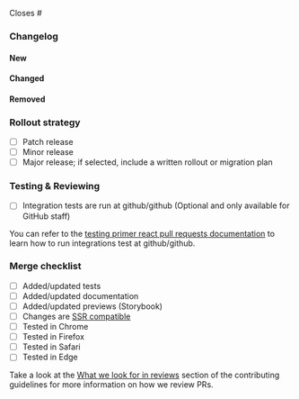 <!-- Provide the GitHub issue that this issue closes. Start typing the number or name of the issue after the # below. -->

Closes #

<!-- Provide an overview of the changes, including before/after screenshots, videos, or graphs when helpful -->

### Changelog

<!-- Under the headings below, list out relevant API changes that this Pull Request introduces -->

#### New

<!-- List of things added in this PR -->

#### Changed

<!-- List of things changed in this PR -->

#### Removed

<!-- List of things removed in this PR -->

### Rollout strategy

<!-- How do you recommend this change to be rolled out? Refer to [contributor docs on Versioning](https://github.com/primer/react/blob/main/contributor-docs/versioning.md) for details. -->

- [ ] Patch release
- [ ] Minor release
- [ ] Major release; if selected, include a written rollout or migration plan

### Testing & Reviewing

<!-- Describe any specific details to help reviewers test or review this Pull Request -->

- [ ] Integration tests are run at github/github (Optional and only available for GitHub staff)

You can refer to the [testing primer react pull requests documentation](https://github.com/github/primer-engineering/blob/main/how-we-work/testing-primer-react-pr-at-dotcom.md) to learn how to run integrations test at github/github.

### Merge checklist

- [ ] Added/updated tests
- [ ] Added/updated documentation
- [ ] Added/updated previews (Storybook)
- [ ] Changes are [SSR compatible](https://github.com/primer/react/blob/main/contributor-docs/CONTRIBUTING.md#ssr-compatibility)
- [ ] Tested in Chrome
- [ ] Tested in Firefox
- [ ] Tested in Safari
- [ ] Tested in Edge

Take a look at the [What we look for in reviews](https://github.com/primer/react/blob/main/contributor-docs/CONTRIBUTING.md#what-we-look-for-in-reviews) section of the contributing guidelines for more information on how we review PRs.
